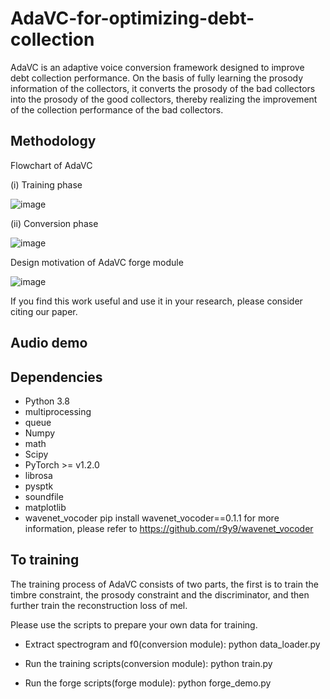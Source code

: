# AdaVC-for-optimizing-debt-collection

AdaVC is an adaptive voice conversion framework designed to improve debt collection performance. On the basis of fully learning the prosody information of the collectors, it converts the prosody of the bad collectors into the prosody of the good collectors, thereby realizing the improvement of the collection performance of the bad collectors.

## Methodology

Flowchart of AdaVC

(i) Training phase

![image](https://github.com/AdaVC-lab/AdaVC2021/blob/main/AdaVC-Overview-training-new.png)

(ii) Conversion phase

![image](https://github.com/AdaVC-lab/AdaVC2021/blob/main/AdaVC-Overview-conversion.png)

Design motivation of AdaVC forge module

![image](https://github.com/AdaVC-lab/AdaVC2021/blob/main/forge_function_with_arrow.png)

If you find this work useful and use it in your research, please consider citing our paper.

## Audio demo

## Dependencies

- Python 3.8
- multiprocessing
- queue
- Numpy
- math
- Scipy
- PyTorch >= v1.2.0
- librosa
- pysptk
- soundfile
- matplotlib
- wavenet_vocoder pip install wavenet_vocoder==0.1.1 for more information, please refer to https://github.com/r9y9/wavenet_vocoder


## To training

The training process of AdaVC consists of two parts, the first is to train the timbre constraint, the prosody constraint and the discriminator, and then further train the reconstruction loss of mel.

Please use the scripts to prepare your own data for training.

- Extract spectrogram and f0(conversion module): python data_loader.py

- Run the training scripts(conversion module): python train.py

- Run the forge scripts(forge module): python forge_demo.py
